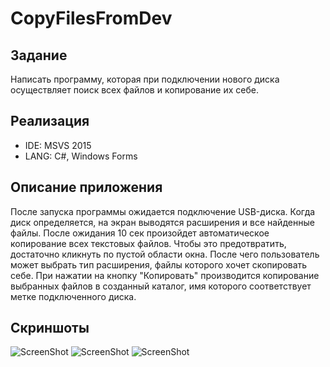 # CopyFilesFromDev

## Задание
Написать программу, которая при подключении нового диска осуществляет поиск всех файлов и копирование их себе.

## Реализация
* IDE: MSVS 2015
* LANG: C#, Windows Forms

## Описание приложения
После запуска программы ожидается подключение USB-диска. 
Когда диск определяется, на экран выводятся расширения и все найденные файлы. 
После ожидания 10 сек произойдет автоматическое копирование всех текстовых файлов. 
Чтобы это предотвратить, достаточно кликнуть по пустой области окна.
После чего пользователь может выбрать тип расширения, файлы которого хочет скопировать себе. 
При нажатии на кнопку "Копировать" производится копирование выбранных файлов в созданный каталог, 
имя которого соответствует метке подключенного диска.

## Скриншоты
![ScreenShot](https://raw.github.com/insendend/CopyFilesFromDev/master/CopyFilesFromDev/Screens/scrn1.jpg)
![ScreenShot](https://raw.github.com/insendend/CopyFilesFromDev/master/CopyFilesFromDev/Screens/scrn2.jpg)
![ScreenShot](https://raw.github.com/insendend/CopyFilesFromDev/master/CopyFilesFromDev/Screens/scrn3.jpg)
